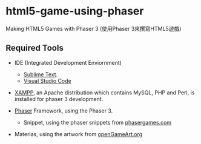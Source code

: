 # html5-game-using-phaser
Making HTML5 Games with Phaser 3 (使用Phaser 3來撰寫HTML5遊戲)

## Required Tools

- IDE (Integrated Development Enviornment)
  - [Sublime Text](https://www.sublimetext.com/).
  - [Visual Studio Code](https://code.visualstudio.com/)

- [XAMPP](https://www.apachefriends.org/index.html), an Apache distribution which contains MySQL, PHP and Perl, is installed for phaser 3 development.
- [Phaser](https://www.sublimetext.com/) Framework, using the Phaser 3.
  - Snippet, using the phaser snippets from [phasergames.com](phasergames.com)
- Materias, using the artwork from [openGameArt.org](openGameArt.org)

